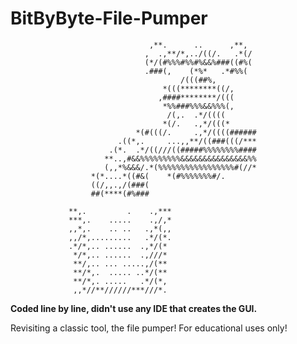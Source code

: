 # BitByByte-File-Pumper
                                   ,**.      ..      ,**,  
                                  ,  .,**/*,../((/.   .*(/ 
                                  (*/(#%%%#%%#%&&%###((#%( 
                                  .###(,    (*%*   .*#%%(  
                                          /(((##%,         
                                      *(((********((/,     
                                     ,####********/(((     
                                      *%%###%%%&&%%%(,     
                                       /(,.  .*/((((       
                                      *(/.   .,*/(((*      
                                *(#(((/.     .,*/((((######
                            .((*,.     ...,,**/((###(((/***
                          .(*.  .*/((///((#####%%%%%%%%####
                         **..,#&&%%%%%%%%%&&&&&&&&&&&&&&&%%
                         (,,*%&&&/.*(%%%%%%%%%%%%%%%%%#(//*
                      *(*....*((#&(    *(#%%%%%%%#/.       
                      ((/,,.,/(###(                        
                      ##(****(#%###                        
                                                           
                 **,.         .    .,***                   
                 ***,.    .....    .,/,*                   
                 ,,*,.    .. ..   .,*(,,                   
                 ,,/*,.........   .*/(*.                   
                 .*/*,.. ......  .,*/(*                    
                  */*,.. ......  .,///*                    
                  **/,.. ... .....,/(**                    
                  **/*,.  ..... ..*/(**                    
                  **/*,. .....   .*/(*,                    
                  ,,*//**//////***///*.                    

<b>Coded line by line, didn't use any IDE that creates the GUI.</b>

Revisiting a classic tool, the file pumper! For educational uses only!
